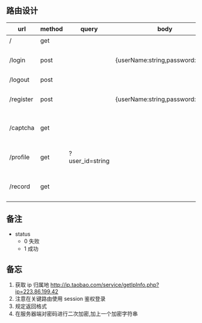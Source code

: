 ## 路由设计

| url       | method | query           | body                              | response                                    | 备注         |
| --------- | ------ | --------------- | --------------------------------- | ------------------------------------------- | ------------ |
| /         | get    |                 |                                   |                                             | 首页         |
| /login    | post   |                 | {userName:string,password:string} | {status:1,data:{userName:string,id:string}} | 登录 md5加密 |
| /logout   | post   |                 |                                   | {status:1}                                  | 退出         |
| /register | post   |                 | {userName:string,password:string} | {status:1,data:{userName:string,id:string}} | 注册 md5加密 |
| /captcha  | get    |                 |                                   | {status:1,data:{img:string,text:string}}    | 返回验证码   |
| /profile  | get    | ?user_id=string |                                   | {status:1,data:{}}                          | 返回用户信息 |
| /record   | get    |                 |                                   | {status:1,data:[{id:string,record:string}]} | 查询聊天记录 |



## 备注

+ status
  - 0 失败
  - 1 成功



## 备忘

1. 获取 ip 归属地 http://ip.taobao.com/service/getIpInfo.php?ip=223.86.199.42
2. 注意在关键路由使用 session 鉴权登录
3. 规定返回格式
4. 在服务器端对密码进行二次加密,加上一个加密字符串
